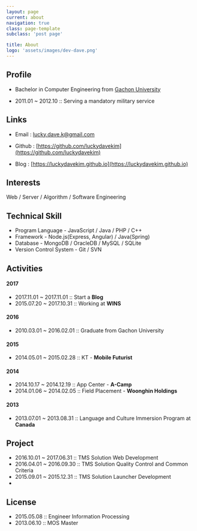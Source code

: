 ```yaml
---
layout: page
current: about
navigation: true
class: page-template
subclass: 'post page'

title: About
logo: 'assets/images/dev-dave.png'
---
```


## Profile
- Bachelor in Computer Engineering from [Gachon University](http://www.gachon.ac.kr/)

- 2011.01 ~ 2012.10 :: Serving a mandatory military service

## Links
- Email : lucky.dave.k@gmail.com

- Github : [https://github.com/luckydavekim](https://github.com/luckydavekim)

- Blog : [https://luckydavekim.github.io](https://luckydavekim.github.io)

## Interests
Web / Server / Algorithm / Software Engineering

## Technical Skill
- Program Language - JavaScript / Java / PHP / C++
- Framework - Node.js(Express, Angular) / Java(Spring)
- Database - MongoDB / OracleDB / MySQL / SQLite
- Version Control System - Git / SVN

## Activities
#### 2017
- 2017.11.01 ~ 2017.11.01 :: Start a **Blog**
- 2015.07.20 ~ 2017.10.31 :: Working at **WINS**

#### 2016
- 2010.03.01 ~ 2016.02.01 :: Graduate from Gachon University

#### 2015
- 2014.05.01 ~ 2015.02.28 :: KT - **Mobile Futurist**

#### 2014
- 2014.10.17 ~ 2014.12.19 :: App Center - **A-Camp**
- 2014.01.06 ~ 2014.02.05 :: Field Placement - **Woonghin Holdings**

#### 2013
- 2013.07.01 ~ 2013.08.31 :: Language and Culture Immersion Program at **Canada**

## Project
- 2016.10.01 ~ 2017.06.31 :: TMS Solution Web Development
- 2016.04.01 ~ 2016.09.30 :: TMS Solution Quality Control and Common Criteria
- 2015.09.01 ~ 2015.12.31 :: TMS Solution Launcher Development
- 

## License
- 2015.05.08 :: Engineer Information Processing
- 2013.06.10 :: MOS Master